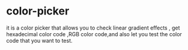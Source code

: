 # color-picker
it is a color picker that allows you to check linear gradient effects , get hexadecimal color code ,RGB color code,and also let you test the color code that you want to test.

